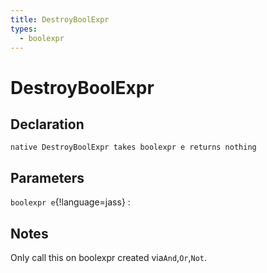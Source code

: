 ```yaml
---
title: DestroyBoolExpr
types:
  - boolexpr
---
```


# DestroyBoolExpr

## Declaration

```jass
native DestroyBoolExpr takes boolexpr e returns nothing
```

## Parameters
`boolexpr e`{!language=jass}
: 

## Notes 
Only call this on boolexpr created via`And`,`Or`,`Not`.
